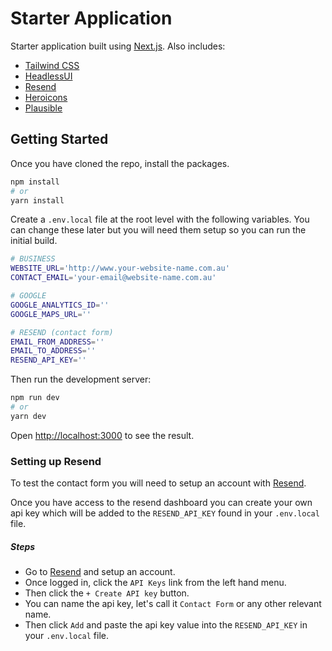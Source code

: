 # Starter Application

Starter application built using <a href="https://nextjs.org/" target="_blank">Next.js</a>. Also includes:

- <a href="https://tailwindcss.com/" target="_blank">Tailwind CSS</a>
- <a href="https://headlessui.com/" target="_blank">HeadlessUI</a>
- <a href="https://resend.com/" target="_blank">Resend</a>
- <a href="https://heroicons.com/" target="_blank">Heroicons</a>
- <a href="https://plausible.io/" target="_blank">Plausible</a>

## Getting Started

Once you have cloned the repo, install the packages.

```bash
npm install
# or
yarn install
```

Create a `.env.local` file at the root level with the following variables. You can change these later but you will need them setup so you can run the initial build.

```bash
# BUSINESS
WEBSITE_URL='http://www.your-website-name.com.au'
CONTACT_EMAIL='your-email@website-name.com.au'

# GOOGLE
GOOGLE_ANALYTICS_ID=''
GOOGLE_MAPS_URL=''

# RESEND (contact form)
EMAIL_FROM_ADDRESS=''
EMAIL_TO_ADDRESS=''
RESEND_API_KEY=''
```

Then run the development server:

```bash
npm run dev
# or
yarn dev
```

Open [http://localhost:3000](http://localhost:3000) to see the result.

### Setting up Resend

To test the contact form you will need to setup an account with <a href="https://resend.com/" target="_blank">Resend</a>.

Once you have access to the resend dashboard you can create your own api key which will be added to the `RESEND_API_KEY` found in your `.env.local` file.

##### Steps

- Go to <a href="https://resend.com/" target="_blank">Resend</a> and setup an account.
- Once logged in, click the `API Keys` link from the left hand menu.
- Then click the `+ Create API key` button.
- You can name the api key, let's call it `Contact Form` or any other relevant name.
- Then click `Add` and paste the api key value into the `RESEND_API_KEY` in your `.env.local` file.
